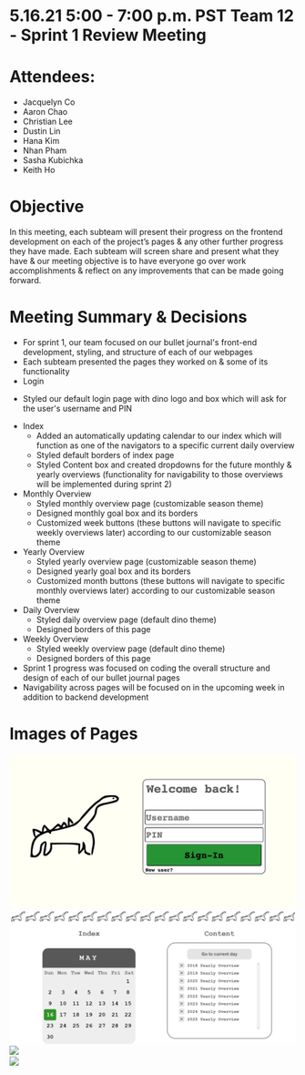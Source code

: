# 5.16.21 5:00 - 7:00 p.m. PST Team 12 - Sprint 1 Review Meeting
# Attendees:  
- Jacquelyn Co
- Aaron Chao
- Christian Lee
- Dustin Lin
- Hana Kim
- Nhan Pham
- Sasha Kubichka
- Keith Ho

# Objective
In this meeting, each subteam will present their progress on the frontend development on each of the project’s pages & any other further progress they have made. Each subteam will screen share and present what they have & our meeting objective is to have everyone go over work accomplishments & reflect on any improvements that can be made going forward. 

# Meeting Summary & Decisions
* For sprint 1, our team focused on our bullet journal's front-end development, styling, and structure of each of our webpages
* Each subteam presented the pages they worked on & some of its functionality
* Login
 - Styled our default login page with dino logo and box which will ask for the user's username and PIN
* Index
  - Added an automatically updating calendar to our index which will function as one of the navigators to a specific current daily overview
  - Styled default borders of index page
  - Styled Content box and created dropdowns for the future monthly & yearly overviews (functionality for navigability to those overviews will be implemented during sprint 2)
 *  Monthly Overview
    - Styled monthly overview page (customizable season theme)
    - Designed monthly goal box and its borders
    - Customized week buttons (these buttons will navigate to specific weekly overviews later) according to our customizable season theme
 *  Yearly Overview
    - Styled yearly overview page (customizable season theme)
    - Designed yearly goal box and its borders
    - Customized month buttons (these buttons will navigate to specific monthly overviews later) according to our customizable season theme
 *  Daily Overview
    - Styled daily overview page (default dino theme)
    - Designed borders of this page
 *  Weekly Overview
    - Styled weekly overview page (default dino theme)
    - Designed borders of this page
* Sprint 1 progress was focused on coding the overall structure and design of each of our bullet journal pages
* Navigability across pages will be focused on in the upcoming week in addition to backend development

# Images of Pages
![](/admin/branding/login.png)  
![](/admin/branding/index.png)  
![](/admin/branding/monthly_overview)  
![](/admin/branding/yearly_overview)  
